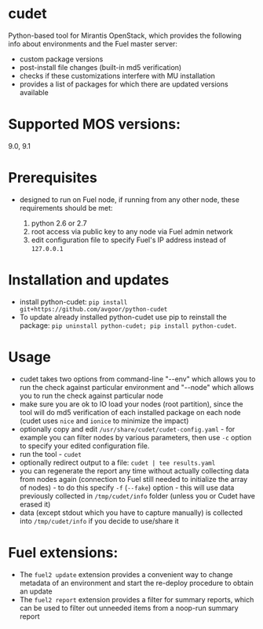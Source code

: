 # cudet
Python-based tool for Mirantis OpenStack, which provides the following info
about environments and the Fuel master server:

- custom package versions
- post-install file changes (built-in md5 verification)
- checks if these customizations interfere with MU installation
- provides a list of packages for which there are updated versions available

# Supported MOS versions:
9.0, 9.1

# Prerequisites
- designed to run on Fuel node, if running from any other node, these
requirements should be met:

  1. python 2.6 or 2.7
  2. root access via public key to any node via Fuel admin network
  3. edit configuration file to specify Fuel's IP address instead of `127.0.0.1`

# Installation and updates
- install python-cudet: `pip install git+https://github.com/avgoor/python-cudet`
- To update already installed python-cudet use pip to reinstall the package:
  `pip uninstall python-cudet; pip install python-cudet`.

# Usage
- cudet takes two options from command-line "--env" which allows you to
  run the check against particular environment and "--node" which allows you
  to run the check against particular node
- make sure you are ok to IO load your nodes (root partition), since the tool
  will do md5 verification of each installed package on each node (cudet uses
  `nice` and `ionice` to minimize the impact)
- optionally copy and edit `/usr/share/cudet/cudet-config.yaml` - for example
  you can filter nodes by various parameters, then use `-c` option to specify
  your edited configuration file.
- run the tool - `cudet`
- optionally redirect output to a file: `cudet | tee results.yaml`
- you can regenerate the report any time without actually collecting data from
  nodes again (connection to Fuel still needed to initialize the array of
  nodes) - to do this specify `-f` (`--fake`) option - this will use data
  previously collected in `/tmp/cudet/info` folder (unless you or Cudet have
  erased it)
- data (except stdout which you have to capture manually) is collected into
  `/tmp/cudet/info` if you decide to use/share it

# Fuel extensions:
- The `fuel2 update` extension provides a convenient way to change metadata of
  an environment and start the re-deploy procedure to obtain an update
- The `fuel2 report` extension provides a filter for summary reports, which
  can be used to filter out unneeded items from a noop-run summary report
